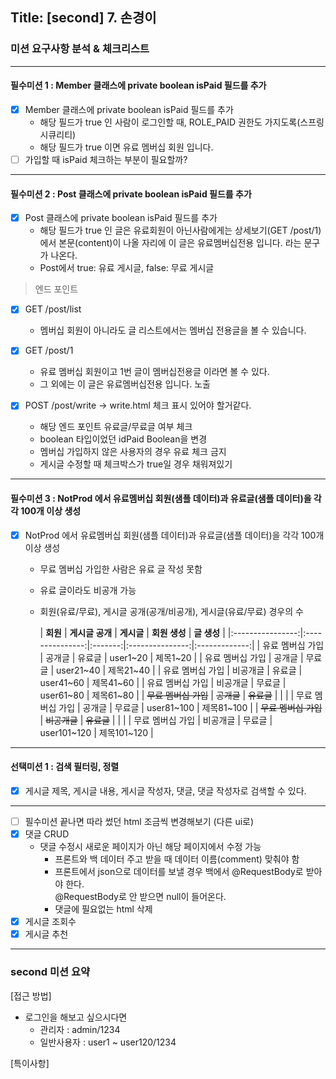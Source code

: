 ## Title: [second] 7. 손경이

### 미션 요구사항 분석 & 체크리스트

***

#### 필수미션 1 : Member 클래스에 private boolean isPaid 필드를 추가

- [X] Member 클래스에 private boolean isPaid 필드를 추가
    - 해당 필드가 true 인 사람이 로그인할 때, ROLE_PAID 권한도 가지도록(스프링 시큐리티)
    - 해당 필드가 true 이면 유료 멤버십 회원 입니다.
- [ ] 가입할 때 isPaid 체크하는 부분이 필요할까?

***

#### 필수미션 2 : Post 클래스에 private boolean isPaid 필드를 추가

- [X] Post 클래스에 private boolean isPaid 필드를 추가
    - 해당 필드가 true 인 글은 유료회원이 아닌사람에게는 상세보기(GET /post/1)에서 본문(content)이 나올 자리에 이 글은 유료멤버십전용 입니다. 라는 문구가 나온다.
    - Post에서 true: 유료 게시글, false: 무료 게시글

> 엔드 포인트

- [X] GET /post/list
    - 멤버십 회원이 아니라도 글 리스트에서는 멤버십 전용글을 볼 수 있습니다.
- [X] GET /post/1
    - 유료 멤버십 회원이고 1번 글이 멤버십전용글 이라면 볼 수 있다.
    - 그 외에는 이 글은 유료멤버십전용 입니다. 노출

- [X] POST /post/write → write.html 체크 표시 있어야 할거같다.
    - 해당 엔드 포인트 유료글/무료글 여부 체크
    - boolean 타입이었던 idPaid Boolean을 변경
    - 멤버십 가입하지 않은 사용자의 경우 유료 체크 금지
    - 게시글 수정할 때 체크박스가 true일 경우 채워져있기

***

#### 필수미션 3 : NotProd 에서 유료멤버십 회원(샘플 데이터)과 유료글(샘플 데이터)을 각각 100개 이상 생성

- [X] NotProd 에서 유료멤버십 회원(샘플 데이터)과 유료글(샘플 데이터)을 각각 100개 이상 생성
    - 무료 멤버십 가입한 사람은 유료 글 작성 못함
    - 유료 글이라도 비공개 가능
    - 회원(유료/무료), 게시글 공개(공개/비공개), 게시글(유료/무료) 경우의 수

      |     **회원**     | **게시글 공개** | **게시글** |    **회원 생성**    |   **글 생성**    |
            |:----------------:|:---------------:|:-------:|:---------------:|:-------------:|
      | 유료 멤버십 가입 |      공개글     |   유료글   |    user1~20     |    제목1~20     |
      | 유료 멤버십 가입 |      공개글     |   무료글   |    user21~40    |    제목21~40    |
      | 유료 멤버십 가입 |     비공개글    |   유료글   |    user41~60    |    제목41~60    |
      | 유료 멤버십 가입 |     비공개글    |   무료글   |    user61~80    |    제목61~80    |
      | ~~무료 멤버십 가입~~ |      ~~공개글~~     |   ~~유료글~~   |                 |               |
      | 무료 멤버십 가입 |      공개글     |   무료글   |   user81~100    |   제목81~100    |
      | ~~무료 멤버십 가입~~ |     ~~비공개글~~    |  ~~유료글~~  |                 |               |
      | 무료 멤버십 가입 |     비공개글    |   무료글   |   user101~120   |   제목101~120   |

***

#### 선택미션 1 : 검색 필터링, 정렬

- [X] 게시글 제목, 게시글 내용, 게시글 작성자, 댓글, 댓글 작성자로 검색할 수 있다.

<hr>

- [ ] 필수미션 끝나면 따라 썼던 html 조금씩 변경해보기 (다른 ui로)
- [X] 댓글 CRUD
    - 댓글 수정시 새로운 페이지가 아닌 해당 페이지에서 수정 가능
        - 프론트와 백 데이터 주고 받을 때 데이터 이름(comment) 맞춰야 함
        - 프론트에서 json으로 데이터를 보낼 경우 백에서 @RequestBody로 받아야 한다. <br/> @RequestBody로 안 받으면 null이 들어온다.
        - 댓글에 필요없는 html 삭제
- [X] 게시글 조회수
- [X] 게시글 추천

<hr>

### second 미션 요약

[접근 방법]

- 로그인을 해보고 싶으시다면
    - 관리자 : admin/1234
    - 일반사용자 : user1 ~ user120/1234

[특이사항]

